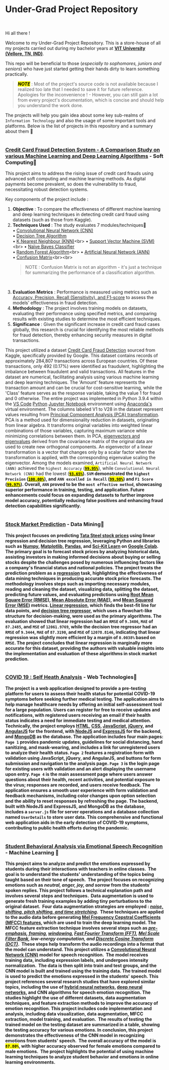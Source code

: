 

# Under-Grad Project Repository
<br>

Hi all there !<br>

Welcome to my Under-Grad Project Repository. This is a store-house of all my projects carried out during my bachelor years at **[VIT University (Vellore, TN, IND)](https://vit.ac.in/)**.

This repo will be beneficial to those (*especially to sophomores, juniors and seniors*) who have just started getting their hands dirty to learn something practically.

> <mark>***NOTE***</mark> : Most of the project's source code is not available because I realized too late that I needed to save it for future reference. Apologies for the inconvenience ! - However, you can still gain a lot from every project's documentation, which is concise and should help you understand the work done.

The projects will help you gain idea about some key sub-realms of `Information Technology` and also the usage of some important tools and platforms. Below is the list of projects in this repository and a summary about them 🔽
<br><br>

### **[Credit Card Fraud Detection System - A Comparison Study on various Machine Learning and Deep Learning Algorithms](https://github.com/sricks404/My-UnderGrad-Projects/tree/main/Credit%20Card%20Fraud%20Detection%20System%20-%20A%20Comparison%20Study%20on%20various%20Machine%20Learning%20and%20Deep%20Learning%20Algorithms) - Soft Computing🔻**<br>

This project aims to address the rising issue of credit card frauds using advanced soft computing and machine learning methods. As digital payments become prevalent, so does the vulnerability to fraud, necessitating robust detection systems.

Key components of the project include :
1.  <b>Objective</b> : To compare the effectiveness of different machine learning and deep learning techniques in detecting credit card fraud using datasets (such as those from Kaggle).<br>
2.  <b>Techniques Used</b> : The study evaluates 7 modules/techniques🔻 <br>
	• [Convolutional Neural Network (CNN)](https://www.ibm.com/topics/convolutional-neural-networks)<br>
	• [Decision Tree Algorithm](https://www.ibm.com/topics/decision-trees)<br>
	• [K Nearest Neighbour (KNN)](https://www.ibm.com/topics/knn#:~:text=The%20k%2Dnearest%20neighbors%20(KNN,used%20in%20machine%20learning%20today.))<br>
	• [Support Vector Machine (SVM)](https://www.ibm.com/topics/support-vector-machine#:~:text=What%20are%20SVMs%3F,in%20an%20N%2Ddimensional%20space.)<br>
	• [Naïve Bayes Classifier](https://www.ibm.com/topics/naive-bayes)<br>
	• [Random Forest Algorithm](https://www.ibm.com/topics/random-forest#:~:text=Random%20forest%20is%20a%20commonly,both%20classification%20and%20regression%20problems.)<br>
	• [Artificial Neural Network (ANN)](https://www.geeksforgeeks.org/artificial-neural-networks-and-its-applications/)<br>
	• [Confusion Matrix](https://www.sciencedirect.com/topics/engineering/confusion-matrix#:~:text=A%20confusion%20matrix%20represents%20the,by%20model%20as%20other%20class.)<br><br>
	>NOTE : Confusion Matrix is not an algorithm - it's just a technique for summarizing the performance of a classification algorithm.

<br>

3.  <b>Evaluation Metrics</b> : Performance is measured using metrics such as [Accuracy, Precision, Recall (Sensitivity), and F1-score](https://klu.ai/glossary/accuracy-precision-recall-f1) to assess the models' effectiveness in fraud detection.<br>
4.  <b>Methodology</b> : The project involves training models on datasets, evaluating their performance using specified metrics, and comparing results with existing studies to determine the most efficient techniques.<br>
5.  <b>Significance</b> : Given the significant increase in credit card fraud cases globally, this research is crucial for identifying the most reliable methods for fraud detection, thereby enhancing security measures in digital transactions.

This project utilized a dataset [Credit Card Fraud Detection](https://www.kaggle.com/datasets/mlg-ulb/creditcardfraud) sourced from Kaggle, specifically provided by Google. This dataset contains records of approximately 284,807 transactions across European countries. Of these transactions, only 492 (0.17%) were identified as fraudulent, highlighting the imbalance between fraudulent and valid transactions. All features in the dataset are numerical, facilitating analysis using various machine learning and deep learning techniques. The 'Amount' feature represents the transaction amount and can be crucial for cost-sensitive learning, while the 'Class' feature serves as the response variable, taking the value 1 for fraud and 0 otherwise. The entire project was implemented in Python 3.9.4 within the [VS Code](https://code.visualstudio.com/) [Python](https://www.python.org/) [Jupyter Notebook](https://jupyter.org/) environment using [Anaconda's](https://www.anaconda.com/) virtual environment. The columns labeled V1 to V28 in the dataset represent values resulting from [Principal Component Analysis (PCA) transformation](https://www.geeksforgeeks.org/principal-component-analysis-pca/). PCA is a method used for dimensionality reduction in datasets, originating from linear algebra. It transforms original variables into weighted linear combinations of those variables, capturing maximum variance while minimizing correlations between them. In PCA, [eigenvectors and eigenvalues](https://lpsa.swarthmore.edu/MtrxVibe/EigMat/MatrixEigen.html) derived from the covariance matrix of the original data are used to create new orthogonal components. An eigenvector of a linear transformation is a vector that changes only by a scalar factor when the transformation is applied, with the corresponding eigenvalue scaling the eigenvector. Among the models examined, `Artificial Neural Network (ANN)` achieved the `highest Accuracy` (<mark><b><u>`99.95%`</u></b></mark>), while `Convolutional Neural Network (CNN)` had the lowest (<mark><b><u>`93.65%`</u><b></mark>). `SVM` demonstrated the `highest Precision` (<mark><b><u>`100.00%`</u></b></mark>), and `ANN excelled in Recall` (<mark><b><u>`99.98%`</u></b></mark>) and `F1 Score` (<mark><b><u>`99.97%`</u></mark></b>). Overall, `ANN` proved to be the `most effective method`, showcasing superior performance in training, testing, and application. Future enhancements could focus on expanding datasets to further improve model accuracy, potentially reducing false positives and enhancing fraud detection capabilities significantly.
<br>
<br>

### **[Stock Market Prediction](https://github.com/sricks404/My-UnderGrad-Projects/tree/main/Stock%20Market%20Prediction) - Data Mining🔻**<br>

This project focuses on predicting [Tata Steel stock prices](https://www.kaggle.com/datasets/bibinvargheset/tatasteel) using linear regression and decision tree regression, leveraging Python and libraries such as [Numpy](https://numpy.org/), [Matplotlib](https://matplotlib.org/stable/), [Pandas](https://pandas.pydata.org/), and [Sci-Kit Learn](https://scikit-learn.org/stable/) on [Google Colab](https://colab.research.google.com/). The primary goal is to forecast stock prices by analyzing historical data, assisting investors in making informed decisions about buying or selling stocks despite the challenges posed by numerous influencing factors like a company's financial status and national policies. The project treats the prediction problem as a [regression](https://www.geeksforgeeks.org/regression-in-machine-learning/) task, highlighting the effectiveness of data mining techniques in producing accurate stock price forecasts. The methodology involves steps such as importing necessary modules, reading and cleaning the dataset, visualizing data, splitting the dataset, predicting future values, and evaluating predictions using [Root Mean Square Error (RMSE)](https://c3.ai/glossary/data-science/root-mean-square-error-rmse/), [Mean Absolute Error (MAE)](https://medium.com/@m.waqar.ahmed/understanding-mean-absolute-error-mae-in-regression-a-practical-guide-26e80ebb97df), and [Mean Squared Error (MSE)](https://www.geeksforgeeks.org/mean-squared-error/) metrics. [Linear regression](https://www.geeksforgeeks.org/ml-linear-regression/), which finds the best-fit line for data points, and [decision tree regressor](https://www.geeksforgeeks.org/python-decision-tree-regression-using-sklearn/), which uses a flowchart-like structure for decision-making, were used as the primary algorithms. The evaluation showed that linear regression had an `RMSE` of `9.3406`, `MAE` of `87.2485`, and `MSE` of `12061.9769`, while the decision tree regressor had an `RMSE` of `9.3444`, `MAE` of `87.3190`, and `MSE` of `12078.8146`, indicating that linear regression was slightly more efficient by a margin of `0.0038%` based on `RMSE`. The project concludes that linear regression is marginally more accurate for this dataset, providing the authors with valuable insights into the implementation and evaluation of these algorithms in stock market prediction. 
<br><br>

### **[COVID 19 : Self Heath Analysis](https://github.com/sricks404/My-UnderGrad-Projects/blob/main/COVID_19-Self-Health-Analysis%20(Web%20Technologies).pdf) - Web Technologies🔻**<br>
 
 The project is a web application designed to provide a pre-testing platform for users to assess their health status for potential COVID-19 symptoms before seeking further medical testing. The application aims to help manage healthcare needs by offering an initial self-assessment tool for a large population. Users can register for free to receive updates and notifications, with registered users receiving an email if their health status indicates a need for immediate testing and medical attention. Technically, the project employs [HTML](https://developer.mozilla.org/en-US/docs/Web/HTML), [CSS](https://www.w3schools.com/css/), [JavaScript](https://www.w3schools.com/js/), [jQuery](https://www.w3schools.com/jquery/default.asp), and [AngularJS](https://www.w3schools.com/angular/) for the <b>frontend</b>, with [NodeJS](https://www.w3schools.com/nodejs/nodejs_intro.asp) and [ExpressJS](https://www.geeksforgeeks.org/express-js/) for the <b>backend</b>, and [MongoDB](https://www.mongodb.com/) as the <b>database</b>. The application includes four main pages: `Page 1` provides pandemic updates, guidelines for social distancing, hand sanitizing, and mask-wearing, and includes a link for unregistered users to analyze their health status. `Page 2` features a registration form with validation using JavaScript, jQuery, and AngularJS, and buttons for form submission and navigation to the analysis page. `Page 3` is the login page for existing users with validation and an alert displaying the username upon entry. `Page 4` is the main assessment page where users answer questions about their health, recent activities, and potential exposure to the virus; responses are recorded, and users receive feedback. The application ensures a smooth user experience with form validation and feedback mechanisms, including color changes upon option selection and the ability to reset responses by refreshing the page. The backend, built with NodeJS and ExpressJS, and MongoDB as the database, includes a `server.js` file for server operations and a database collection named `UserDetails` to store user data. This comprehensive and functional web application aids in the early detection of COVID-19 symptoms, contributing to public health efforts during the pandemic.
<br>
<br>

### **[Student Behavioral Analysis via Emotional Speech Recognition](https://github.com/sricks404/My-UnderGrad-Projects/blob/main/Student%20Behavioral%20Analysis%20via%20Emotional%20Speech%20Recognition%20(Machine%20Learning).pdf) - Machine Learning 🔻**<br>
This project aims to analyze and predict the emotions expressed by students during their interactions with teachers in online classes. ​ The goal is to understand the students' understanding of the topics being taught based on their tone of speech. ​ The project focuses on recognizing emotions such as <i>neutral, anger, joy, and sorrow</i> from the students' spoken replies. ​This project follows a technical explanation path and involves several steps and techniques. ​ Data augmentation is used to generate fresh training examples by adding tiny perturbations to the original dataset. ​ Four data augmentation strategies are employed : <i><u>noise, shifting, pitch shifting, and time stretching</u></i>. ​ These techniques are applied to the audio data before generating [Mel Frequency Cepstral Coefficients (MFCC) features](https://medium.com/@derutycsl/intuitive-understanding-of-mfccs-836d36a1f779), which are used to train the deep learning model. The MFCC feature extraction technique involves several steps such as <i>[pre-emphasis](https://jonathan-hui.medium.com/speech-recognition-feature-extraction-mfcc-plp-5455f5a69dd9), [framing](https://medium.com/@tanveer9812/mfccs-made-easy-7ef383006040), [windowing](chrome-extension://efaidnbmnnnibpcajpcglclefindmkaj/https://www.aircconline.com/sipij/V4N4/4413sipij08.pdf), [Fast Fourier Transform (FFT)](https://medium.com/swlh/the-fast-fourier-transform-fft-5e96cf637c38), [Mel Scale Filter Bank](https://vtiya.medium.com/mfcc-801a9fa53617), low-energy computation, and [Discrete Cosine Transform (DCT)](https://medium.com/@derutycsl/intuitive-understanding-of-mfccs-836d36a1f779)</i>. ​ These steps help transform the audio recordings into a format that the model can understand. ​This project utilizes a [Convolutional Neural Network (CNN)](https://towardsdatascience.com/convolutional-neural-networks-explained-9cc5188c4939) model for speech recognition. ​ The model receives training data, including expression labels, and undergoes intensity normalization. ​ The data is then split into train and test groups, and the CNN model is built and trained using the training data. ​ The trained model is used to predict the emotions expressed in the students' speech. ​This project references several research studies that have explored similar topics, including the use of [hybrid neural networks](https://medium.com/the-modern-scientist/exploring-the-potential-of-hybrid-deep-neural-networks-8e013ea0bafe), [deep neural networks](https://www.sciencedirect.com/topics/computer-science/deep-neural-network), and CNN algorithms for speech emotion recognition. ​ The studies highlight the use of different datasets, data augmentation techniques, and feature extraction methods to improve the accuracy of emotion recognition. ​This project includes code implementation and analysis, including data visualization, data augmentation, MFCC extraction, model training, and evaluation. ​ The results of testing the trained model on the testing dataset are summarized in a table, showing the testing accuracy for various emotions. ​In conclusion, this project demonstrates the effectiveness of the CNN model in recognizing emotions from students' speech. ​ The overall accuracy of the model is <mark><b>`87.80%`</b></mark>, with higher accuracy observed for female emotions compared to male emotions. ​ The project highlights the potential of using machine learning techniques to analyze student behavior and emotions in online learning environments.
